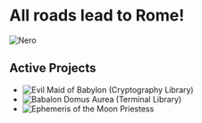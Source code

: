 # All roads lead to Rome!
![Nero](https://i.pinimg.com/originals/0e/55/f9/0e55f9e4870b60e2528bbc8dd1abc2a3.gif)

## Active Projects
- ![Evil Maid of Babylon (Cryptography Library)](https://github.com/reshsix/libmaid)
- ![Babalon Domus Aurea (Terminal Library)](https://github.com/reshsix/libdomus)
- ![Ephemeris of the Moon Priestess](https://github.com/reshsix/libmona)


